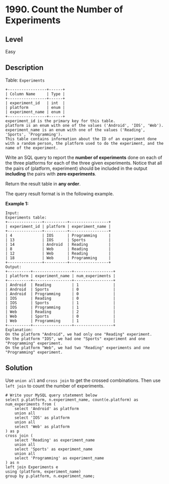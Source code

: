 # 1990. Count the Number of Experiments
## Level
Easy

## Description
Table: `Experiments`
```
+-----------------+------+
| Column Name     | Type |
+-----------------+------+
| experiment_id   | int  |
| platform        | enum |
| experiment_name | enum |
+-----------------+------+
experiment_id is the primary key for this table.
platform is an enum with one of the values ('Android', 'IOS', 'Web').
experiment_name is an enum with one of the values ('Reading', 'Sports', 'Programming').
This table contains information about the ID of an experiment done with a random person, the platform used to do the experiment, and the name of the experiment.
```

Write an SQL query to report the **number of experiments** done on each of the three platforms for each of the three given experiments. Notice that all the pairs of (platform, experiment) should be included in the output **including** the pairs with **zero experiments**.

Return the result table in **any order**.

The query result format is in the following example.

**Example 1:**
```
Input:
Experiments table:
+---------------+----------+-----------------+
| experiment_id | platform | experiment_name |
+---------------+----------+-----------------+
| 4             | IOS      | Programming     |
| 13            | IOS      | Sports          |
| 14            | Android  | Reading         |
| 8             | Web      | Reading         |
| 12            | Web      | Reading         |
| 18            | Web      | Programming     |
+---------------+----------+-----------------+
Output: 
+----------+-----------------+-----------------+
| platform | experiment_name | num_experiments |
+----------+-----------------+-----------------+
| Android  | Reading         | 1               |
| Android  | Sports          | 0               |
| Android  | Programming     | 0               |
| IOS      | Reading         | 0               |
| IOS      | Sports          | 1               |
| IOS      | Programming     | 1               |
| Web      | Reading         | 2               |
| Web      | Sports          | 0               |
| Web      | Programming     | 1               |
+----------+-----------------+-----------------+
Explanation: 
On the platform "Android", we had only one "Reading" experiment.
On the platform "IOS", we had one "Sports" experiment and one "Programming" experiment.
On the platform "Web", we had two "Reading" experiments and one "Programming" experiment.
```

## Solution
Use `union all` and `cross join` to get the crossed combinations. Then use `left join` to count the number of experiments.
```
# Write your MySQL query statement below
select p.platform, n.experiment_name, count(e.platform) as num_experiments from (
    select 'Android' as platform
    union all
    select 'IOS' as platform
    union all
    select 'Web' as platform
) as p
cross join (
    select 'Reading' as experiment_name
    union all
    select 'Sports' as experiment_name
    union all
    select 'Programming' as experiment_name
) as n
left join Experiments e
using (platform, experiment_name)
group by p.platform, n.experiment_name;
```
